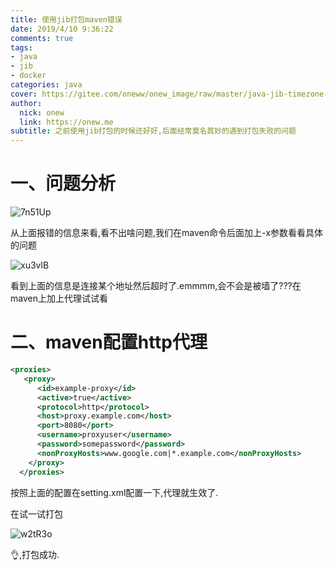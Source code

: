 ```yaml
---
title: 使用jib打包maven错误
date: 2019/4/10 9:36:22
comments: true
tags: 
- java
- jib
- docker
categories: java
cover: https://gitee.com/oneww/onew_image/raw/master/java-jib-timezone-cover.png
author: 
  nick: onew
  link: https://onew.me
subtitle: 之前使用jib打包的时候还好好,后面经常莫名其妙的遇到打包失败的问题
---
```




# 一、问题分析

![7n51Up](https://itinfo.oss-cn-hongkong.aliyuncs.com/img/7n51Up.jpg)

从上面报错的信息来看,看不出啥问题,我们在maven命令后面加上-x参数看看具体的问题

![xu3vlB](https://itinfo.oss-cn-hongkong.aliyuncs.com/img/xu3vlB.jpg)

看到上面的信息是连接某个地址然后超时了.emmmm,会不会是被墙了???在maven上加上代理试试看



# 二、maven配置http代理

```xml
<proxies>
   <proxy>
      <id>example-proxy</id>
      <active>true</active>
      <protocol>http</protocol>
      <host>proxy.example.com</host>
      <port>8080</port>
      <username>proxyuser</username>
      <password>somepassword</password>
      <nonProxyHosts>www.google.com|*.example.com</nonProxyHosts>
    </proxy>
  </proxies>
```

按照上面的配置在setting.xml配置一下,代理就生效了.

在试一试打包

![w2tR3o](https://itinfo.oss-cn-hongkong.aliyuncs.com/img/w2tR3o.jpg)

👌,打包成功.
